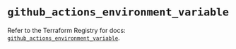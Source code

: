 # `github_actions_environment_variable`

Refer to the Terraform Registry for docs: [`github_actions_environment_variable`](https://registry.terraform.io/providers/integrations/github/6.3.1/docs/resources/actions_environment_variable).
